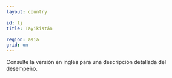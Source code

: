 ```yaml
---
layout: country

id: tj
title: Tayikistán

region: asia
grid: on
---
```


Consulte la versión en inglés para una descripción detallada del desempeño.